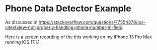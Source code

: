 #  Phone Data Detector Example

As discussed in https://stackoverflow.com/questions/77554378/ios-uitextview-not-properly-handling-phone-number-in-field.

Here is a [screen recording](Demo.MP4) of the this working on my iPhone 13 Pro Max running iOS 17.1.1. 
